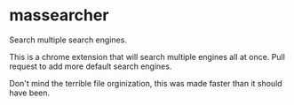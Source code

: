 # massearcher
Search multiple search engines.



This is a chrome extension that will search multiple engines all at once. Pull request to add more default search engines.


Don't mind the terrible file orginization, this was made faster than it should have been.
